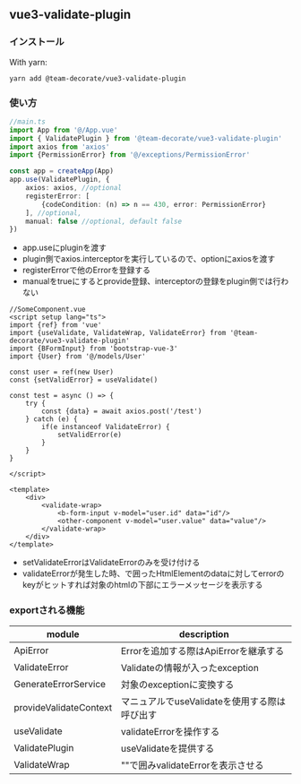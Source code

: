 ## vue3-validate-plugin
### インストール
With yarn:

 	yarn add @team-decorate/vue3-validate-plugin

### 使い方

```typescript
//main.ts
import App from '@/App.vue'
import { ValidatePlugin } from '@team-decorate/vue3-validate-plugin'
import axios from 'axios'
import {PermissionError} from '@/exceptions/PermissionError'

const app = createApp(App)
app.use(ValidatePlugin, {
    axios: axios, //optional
	registerError: [
		{codeCondition: (n) => n == 430, error: PermissionError}
	], //optional,
    manual: false //optional, default false
})
```
- app.useにpluginを渡す
- plugin側でaxios.interceptorを実行しているので、optionにaxiosを渡す
- registerErrorで他のErrorを登録する
- manualをtrueにするとprovide登録、interceptorの登録をplugin側では行わない

```vue
//SomeComponent.vue
<script setup lang="ts">
import {ref} from 'vue'
import {useValidate, ValidateWrap, ValidateError} from '@team-decorate/vue3-validate-plugin'
import {BFormInput} from 'bootstrap-vue-3'
import {User} from '@/models/User'

const user = ref(new User)
const {setValidError} = useValidate()

const test = async () => {
    try {
        const {data} = await axios.post('/test')
    } catch (e) {
        if(e instanceof ValidateError) {
            setValidError(e)
        }
    }
}

</script>

<template>
    <div>
        <validate-wrap>
            <b-form-input v-model="user.id" data="id"/>
            <other-component v-model="user.value" data="value"/>
        </validate-wrap>
    </div>
</template>

```
- setValidateErrorはValidateErrorのみを受け付ける
- validateErrorが発生した時、<validate-wrap>で囲ったHtmlElementのdataに対してerrorのkeyがヒットすれば対象のhtmlの下部にエラーメッセージを表示する

### exportされる機能
| module | description |
|--|--|
| ApiError | Errorを追加する際はApiErrorを継承する |
| ValidateError | Validateの情報が入ったexception |
| GenerateErrorService | 対象のexceptionに変換する |
| provideValidateContext | マニュアルでuseValidateを使用する際は呼び出す |
| useValidate | validateErrorを操作する |
| ValidatePlugin | useValidateを提供する |
| ValidateWrap | "<validate-wrap>"で囲みvalidateErrorを表示させる |

